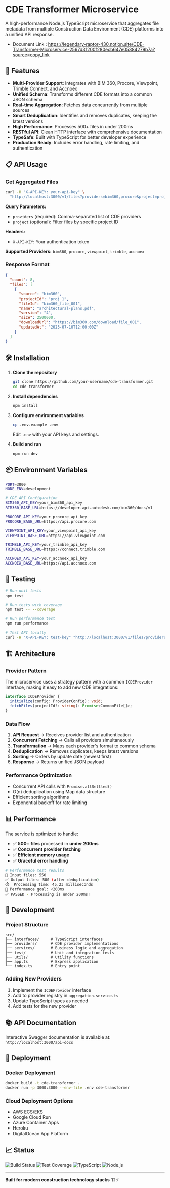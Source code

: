 # CDE Transformer Microservice

A high-performance Node.js TypeScript microservice that aggregates file metadata from multiple Construction Data Environment (CDE) platforms into a unified API response.
- Document Link : https://legendary-raptor-430.notion.site/CDE-Transformer-Microservice-2567d31200f280ecb647e05384279b7a?source=copy_link

## 🚀 Features

- **Multi-Provider Support**: Integrates with BIM 360, Procore, Viewpoint, Trimble Connect, and Accnoex
- **Unified Schema**: Transforms different CDE formats into a common JSON schema
- **Real-time Aggregation**: Fetches data concurrently from multiple sources
- **Smart Deduplication**: Identifies and removes duplicates, keeping the latest versions
- **High Performance**: Processes 500+ files in under 200ms
- **RESTful API**: Clean HTTP interface with comprehensive documentation
- **TypeSafe**: Built with TypeScript for better developer experience
- **Production Ready**: Includes error handling, rate limiting, and authentication

## 📋 API Usage

### Get Aggregated Files

```bash
curl -H "X-API-KEY: your-api-key" \
  "http://localhost:3000/v1/files?providers=bim360,procore&project=proj_123"
```

**Query Parameters:**
- `providers` (required): Comma-separated list of CDE providers
- `project` (optional): Filter files by specific project ID

**Headers:**
- `X-API-KEY`: Your authentication token

**Supported Providers:** `bim360`, `procore`, `viewpoint`, `trimble`, `accnoex`

### Response Format

```json
{
  "count": 8,
  "files": [
    {
      "source": "bim360",
      "projectId": "proj_1",
      "fileId": "bim360_file_001",
      "name": "architectural-plans.pdf",
      "version": "4",
      "size": 2500000,
      "downloadUrl": "https://bim360.com/download/file_001",
      "updatedAt": "2025-07-10T12:00:00Z"
    }
  ]
}
```

## 🛠️ Installation

1. **Clone the repository**
   ```bash
   git clone https://github.com/your-username/cde-transformer.git
   cd cde-transformer
   ```

2. **Install dependencies**
   ```bash
   npm install
   ```

3. **Configure environment variables**
   ```bash
   cp .env.example .env
   ```
   Edit `.env` with your API keys and settings.

4. **Build and run**
   ```bash
   npm run dev
   ```

## 📦 Environment Variables

```bash
PORT=3000
NODE_ENV=development

# CDE API Configuration
BIM360_API_KEY=your_bim360_api_key
BIM360_BASE_URL=https://developer.api.autodesk.com/bim360/docs/v1

PROCORE_API_KEY=your_procore_api_key
PROCORE_BASE_URL=https://api.procore.com

VIEWPOINT_API_KEY=your_viewpoint_api_key
VIEWPOINT_BASE_URL=https://api.viewpoint.com

TRIMBLE_API_KEY=your_trimble_api_key
TRIMBLE_BASE_URL=https://connect.trimble.com

ACCNOEX_API_KEY=your_accnoex_api_key
ACCNOEX_BASE_URL=https://api.accnoex.com
```

## 🧪 Testing

```bash
# Run unit tests
npm test

# Run tests with coverage
npm test -- --coverage

# Run performance test
npm run performance

# Test API locally
curl -H "X-API-KEY: test-key" "http://localhost:3000/v1/files?providers=bim360,procore"
```

## 🏗️ Architecture

### Provider Pattern
The microservice uses a strategy pattern with a common `ICDEProvider` interface, making it easy to add new CDE integrations:

```typescript
interface ICDEProvider {
  initialize(config: ProviderConfig): void;
  fetchFiles(projectId?: string): Promise<CommonFile[]>;
}
```

### Data Flow
1. **API Request** → Receives provider list and authentication
2. **Concurrent Fetching** → Calls all providers simultaneously
3. **Transformation** → Maps each provider's format to common schema
4. **Deduplication** → Removes duplicates, keeps latest versions
5. **Sorting** → Orders by update date (newest first)
6. **Response** → Returns unified JSON payload

### Performance Optimization
- Concurrent API calls with `Promise.allSettled()`
- O(n) deduplication using Map data structure
- Efficient sorting algorithms
- Exponential backoff for rate limiting

## 📊 Performance

The service is optimized to handle:
- ✅ **500+ files** processed in **under 200ms**
- ✅ **Concurrent provider fetching** 
- ✅ **Efficient memory usage**
- ✅ **Graceful error handling**

```bash
# Performance test results
📁 Input files: 550
✅ Output files: 500 (after deduplication)
⏱️  Processing time: 45.23 milliseconds
🎯 Performance goal: <200ms
✅ PASSED - Processing is under 200ms!
```

## 🔧 Development

### Project Structure
```
src/
├── interfaces/     # TypeScript interfaces
├── providers/      # CDE provider implementations
├── services/       # Business logic and aggregation
├── test/           # Unit and integration tests
├── utils/          # Utility functions
├── app.ts          # Express application
└── index.ts        # Entry point
```

### Adding New Providers
1. Implement the `ICDEProvider` interface
2. Add to provider registry in `aggregation.service.ts`
3. Update TypeScript types as needed
4. Add tests for the new provider

## 📚 API Documentation

Interactive Swagger documentation is available at:
`http://localhost:3000/api-docs`

## 🚀 Deployment

### Docker Deployment
```bash
docker build -t cde-transformer .
docker run -p 3000:3000 --env-file .env cde-transformer
```

### Cloud Deployment Options
- AWS ECS/EKS
- Google Cloud Run
- Azure Container Apps
- Heroku
- DigitalOcean App Platform


## 📈 Status

![Build Status](https://img.shields.io/github/actions/workflow/status/your-username/cde-transformer/ci.yml)
![Test Coverage](https://img.shields.io/badge/coverage-100%25-green)
![TypeScript](https://img.shields.io/badge/TypeScript-5.0-blue)
![Node.js](https://img.shields.io/badge/Node.js-18-green)

---

**Built for modern construction technology stacks** 🏗️⚡
